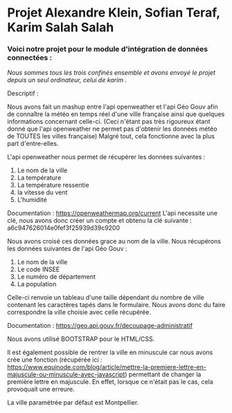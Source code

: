 # Projet Alexandre Klein, Sofian Teraf, Karim Salah Salah

### Voici notre projet pour le module d'intégration de données connectées :

*Nous sommes tous les trois confinés ensemble et avons envoyé le projet depuis un seul ordinateur, celui de karim .*

Descriptif : 

Nous avons fait un mashup entre l'api openweather et l'api Géo Gouv afin de connaître la météo en temps réel d'une ville française ainsi que quelques informations concernant celle-ci. (Ceci n'étant pas très rigoureux étant donné que l'api openweather ne permet pas d'obtenir les données météo de TOUTES les villes française) 
Malgré tout, cela fonctionne avec la plus part d'entre-elles.

L'api openweather nous permet de récupérer les données suivantes :

1) Le nom de la ville
2) La température
3) La température ressentie
4) la vitesse du vent
5) L'humidité

Documentation : https://openweathermap.org/current
L'api necessite une clé, nous avons donc créer un compte et obtenu la clé suivante : a6c947626014e0fef3f25939d39c9200

Nous avons croisé ces données grace au nom de la ville.
Nous récupérons les données suivantes de l'api Géo Gouv :

1) Le nom de la ville
2) Le code INSEE
3) Le numéro de département
4) La population

Celle-ci renvoie un tableau d'une taille dépendant du nombre de ville contenant les caractères tapés dans le formulaire.
Nous avons donc du faire correspondre la ville choisie avec celle récupérée.

Documentation : https://geo.api.gouv.fr/decoupage-administratif

Nous avons utilisé BOOTSTRAP pour le HTML/CSS.

Il est également possible de rentrer la ville en minuscule car nous avons crée une fonction (récupérée ici : https://www.equinode.com/blog/article/mettre-la-premiere-lettre-en-majuscule-ou-minuscule-avec-javascript) permettant de changer la première lettre en majuscule. En effet, lorsque ce n'était pas le cas, cela provoquait une erreure.

La ville paramétrée par défaut est Montpellier.
